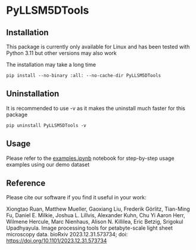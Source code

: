 # PyLLSM5DTools

## Installation

This package is currently only available for Linux and has been tested with Python 3.11 but other versions may also work

The installation may take a long time
````
pip install --no-binary :all: --no-cache-dir PyLLSM5DTools
````

## Uninstallation

It is recommended to use -v as it makes the uninstall much faster for this package
````
pip uninstall PyLLSM5DTools -v
````

## Usage

Please refer to the [examples.ipynb](https://github.com/abcucberkeley/PyLLSM5DTools/blob/main/examples.ipynb) notebook for step-by-step usage examples using our demo dataset

## Reference

Please cite our software if you find it useful in your work:

Xiongtao Ruan, Matthew Mueller, Gaoxiang Liu, Frederik Görlitz, Tian-Ming Fu, Daniel E. Milkie, Joshua L. Lillvis, Alexander Kuhn, Chu Yi Aaron Herr, Wilmene Hercule, Marc Nienhaus, Alison N. Killilea, Eric Betzig, Srigokul Upadhyayula. Image processing tools for petabyte-scale light sheet microscopy data. bioRxiv 2023.12.31.573734; doi: https://doi.org/10.1101/2023.12.31.573734
